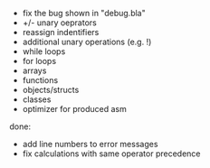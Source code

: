 - fix the bug shown in "debug.bla"
- +/- unary oeprators
- reassign indentifiers
- additional unary operations (e.g. !)
- while loops
- for loops
- arrays
- functions
- objects/structs
- classes
- optimizer for produced asm

done:
- add line numbers to error messages
- fix calculations with same operator precedence
